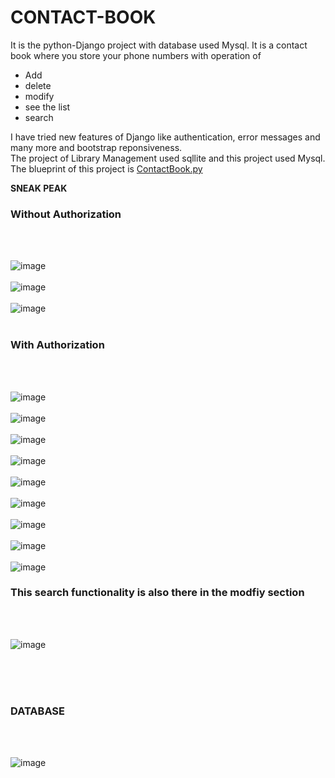 # CONTACT-BOOK
It is the python-Django project with database used Mysql. It is a contact book where you store your phone numbers with operation of<br>
<ul>
  <li>Add</li>
   <li>delete</li>
   <li> modify</li>
   <li> see the list</li>
   <li>search</li>
</ul>
I have tried new features of Django like authentication, error messages and many more and bootstrap reponsiveness.<br>
The project of Library Management used sqllite and this project used Mysql. <br>
The blueprint of this project is
<a href="https://github.com/Abhishek182005/CONTACT-BOOK/blob/main/CONTACT%20BOOK.py">ContactBook.py</a>

<b>SNEAK PEAK</b>
<br>
<H3>Without Authorization</H3>
<br>
<br>

![image](https://github.com/user-attachments/assets/bd3644a3-e5d0-4e54-a73e-87be18592677)
<br>
<br>
![image](https://github.com/user-attachments/assets/ef41cef1-e341-40d4-a158-e7c17c29cba6)
<br>
<br>
![image](https://github.com/user-attachments/assets/e9522c7f-a2ae-452c-aae1-bfd4e96df4b9)
<br>
<br>
<H3>With Authorization</H3>
<br>
<br>

![image](https://github.com/user-attachments/assets/1db5529c-ec88-4019-8053-8dbec019b240)
<br>
<br>
![image](https://github.com/user-attachments/assets/97ca67b4-919e-4018-b675-2a9e9d52a76b)
<br>
<br>
![image](https://github.com/user-attachments/assets/94180d87-8249-42fd-bb53-025ec6644a50)
<br>
<br>
![image](https://github.com/user-attachments/assets/f73c64a1-9c13-4dbe-872e-f2a5d8f576d0)
<br>
<br>
![image](https://github.com/user-attachments/assets/48f921b6-9a74-4a1c-9a96-149c9715df16)
<br>
<br>
![image](https://github.com/user-attachments/assets/29181915-d951-49f1-818a-0135720e3a93)
<br>
<br>
![image](https://github.com/user-attachments/assets/dfc03278-18ff-4721-b3c1-6e2b6503d956)
<br>
<br>
![image](https://github.com/user-attachments/assets/d9ce164e-1a6e-4d1f-9d09-cb52c4463149)
<br>
<br>
![image](https://github.com/user-attachments/assets/8cb941ed-cdc8-40d9-9983-cb6ff9d4db37)
<br>
<h3>This search functionality is also there in the modfiy section</h1>
<br>
<br>

![image](https://github.com/user-attachments/assets/d4518b1f-1f2b-4249-a278-45b1b547de98)
<br>
<br>

<br>
<br>
<H3>DATABASE</H3>
<br>
<br>

![image](https://github.com/user-attachments/assets/10dd618a-22f8-4798-bffa-e6e2fc4aae5b)





